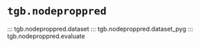 # `tgb.nodeproppred`

::: tgb.nodeproppred.dataset
::: tgb.nodeproppred.dataset_pyg
::: tgb.nodeproppred.evaluate

